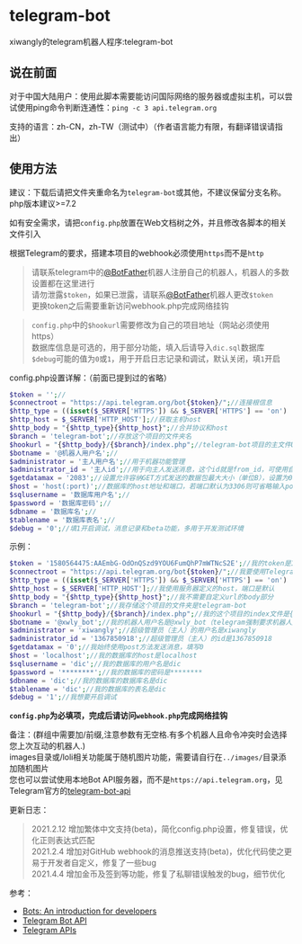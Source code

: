 # telegram-bot
xiwangly的telegram机器人程序:telegram-bot

[@BotFather]:https://t.me/BotFather

**说在前面**
-----

对于中国大陆用户：使用此脚本需要能访问国际网络的服务器或虚拟主机，可以尝试使用ping命令判断连通性：`ping -c 3 api.telegram.org`

支持的语言：zh-CN，zh-TW（测试中）（作者语言能力有限，有翻译错误请指出）

**使用方法**
-----

建议：下载后请把文件夹重命名为`telegram-bot`或其他，不建议保留分支名称。php版本建议>=7.2

如有安全需求，请把`config.php`放置在Web文档树之外，并且修改各脚本的相关文件引入

根据Telegram的要求，搭建本项目的webhook必须使用`https`而不是`http`

>请联系telegram中的[@BotFather]机器人注册自己的机器人，机器人的多数设置都在这里进行<br/>
>请勿泄露`$token`，如果已泄露，请联系[@BotFather]机器人更改`$token`<br/>
>更换token之后需要重新访问webhook.php完成网络挂钩

>`config.php`中的`$hookurl`需要修改为自己的项目地址（网站必须使用https）<br/>
数据库信息是可选的，用于部分功能，填入后请导入`dic.sql`数据库<br/>
`$debug`可能的值为`0`或`1`，用于开启日志记录和调试，默认关闭，填`1`开启

config.php设置详解：（前面已提到过的省略）

```php
$token = '';//
$connectroot = "https://api.telegram.org/bot{$token}/";//连接根信息
$http_type = ((isset($_SERVER['HTTPS']) && $_SERVER['HTTPS'] == 'on') || (isset($_SERVER['HTTP_X_FORWARDED_PROTO']) && $_SERVER['HTTP_X_FORWARDED_PROTO'] == 'https')) ? 'https://' : 'http://';//判断http协议
$http_host = $_SERVER['HTTP_HOST'];//获取主机host
$http_body = "{$http_type}{$http_host}";//合并协议和host
$branch = 'telegram-bot';//存放这个项目的文件夹名
$hookurl = "{$http_body}/{$branch}/index.php";//telegram-bot项目的主文件URL地址
$botname = '@机器人用户名';//
$administrator = '主人用户名';//用于机器功能管理
$administrator_id = '主人id';//用于向主人发送消息，这个id就是from_id，可使用自带命令'/info'查看id，不要填错，推荐用于私聊消息推送
$getdatamax = '2083';//设置允许容纳GET方式发送的数据包最大大小（单位B），设置为0则始终采用POST方法发送数据
$host = 'host(:port)';//数据库的host地址和端口，若端口默认为3306则可省略输入port
$sqlusername = '数据库用户名';//
$password = '数据库密码';//
$dbname = '数据库名';//
$tablename = '数据库表名';//
$debug = '0';//填1开启调试，消息记录和beta功能，多用于开发测试环境
```
示例：<br/>
```php
$token = '1580564475:AAEmbG-OdOnQSzd9YOU6FumQhP7mWTNcS2E';//我的token是1580564475:AAEmbG-OdOnQSzd9YOU6FumQhP7mWTNcS2E（我在填完此内容时已经废除了此token，token的格式一般是机器人id:字符串）
$connectroot = "https://api.telegram.org/bot{$token}/";//我要使用Telegram的Bot API
$http_type = ((isset($_SERVER['HTTPS']) && $_SERVER['HTTPS'] == 'on') || (isset($_SERVER['HTTP_X_FORWARDED_PROTO']) && $_SERVER['HTTP_X_FORWARDED_PROTO'] == 'https')) ? 'https://' : 'http://';//我选择自动选择协议
$http_host = $_SERVER['HTTP_HOST'];//我使用服务器定义的host，端口是默认
$http_body = "{$http_type}{$http_host}";//我不需要自定义url的body部分
$branch = 'telegram-bot';//我存储这个项目的文件夹是telegram-bot
$hookurl = "{$http_body}/{$branch}/index.php";//我的这个项目的index文件是{$http_body}/{$branch}/index.php
$botname = '@xwly_bot';//我的机器人用户名是@xwly_bot（telegram强制要求机器人用户名以_bot结尾）
$administrator = 'xiwangly';//超级管理员（主人）的用户名是xiwangly
$administrator_id = '1367850918';//超级管理员（主人）的id是1367850918
$getdatamax = '0';//我始终使用post方法发送消息，填写0
$host = 'localhost';//我的数据库的host是localhost
$sqlusername = 'dic';//我的数据库的用户名是dic
$password = '********';//我的数据库的密码是********
$dbname = 'dic';//我的数据库的数据库名是dic
$tablename = 'dic';//我的数据库的表名是dic
$debug = '1';//我想要开启调试
```

**`config.php`为必填项，完成后请访问`webhook.php`完成网络挂钩**

备注：(群组中需要加/前缀,注意参数有无空格.有多个机器人且命令冲突时会选择您上次互动的机器人.)<br/>
images目录或/loli相关功能属于随机图片功能，需要请自行在`../images/`目录添加随机图片<br/>
您也可以尝试使用本地Bot API服务器，而不是`https://api.telegram.org`，见Telegram官方的[telegram-bot-api](https://github.com/tdlib/telegram-bot-api)

更新日志：
>2021.2.12 增加繁体中文支持(beta)，简化config.php设置，修复错误，优化正则表达式匹配<br/>
>2021.2.4 增加对GitHub webhook的消息推送支持(beta)，优化代码使之更易于开发者自定义，修复了一些bug<br/>
>2021.4.4 增加金币及签到等功能，修复了私聊错误触发的bug，细节优化<br/>

参考：
* [Bots: An introduction for developers](https://core.telegram.org/bots)
* [Telegram Bot API](https://core.telegram.org/bots/api)
* [Telegram APIs](https://core.telegram.org/api)
